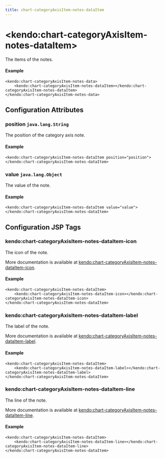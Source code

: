 ```yaml
---
title: chart-categoryAxisItem-notes-dataItem
---
```


# \<kendo:chart-categoryAxisItem-notes-dataItem\>

The items of the notes.

#### Example
    <kendo:chart-categoryAxisItem-notes-data>
        <kendo:chart-categoryAxisItem-notes-dataItem></kendo:chart-categoryAxisItem-notes-dataItem>
    </kendo:chart-categoryAxisItem-notes-data>

## Configuration Attributes

### position `java.lang.String`

The position of the category axis note.

#### Example
    <kendo:chart-categoryAxisItem-notes-dataItem position="position">
    </kendo:chart-categoryAxisItem-notes-dataItem>

### value `java.lang.Object`

The value of the note.

#### Example
    <kendo:chart-categoryAxisItem-notes-dataItem value="value">
    </kendo:chart-categoryAxisItem-notes-dataItem>


##  Configuration JSP Tags

### kendo:chart-categoryAxisItem-notes-dataItem-icon

The icon of the note.

More documentation is available at [kendo:chart-categoryAxisItem-notes-dataItem-icon](/api/wrappers/jsp/chart/categoryaxisitem-notes-dataitem-icon).

#### Example

    <kendo:chart-categoryAxisItem-notes-dataItem>
        <kendo:chart-categoryAxisItem-notes-dataItem-icon></kendo:chart-categoryAxisItem-notes-dataItem-icon>
    </kendo:chart-categoryAxisItem-notes-dataItem>

### kendo:chart-categoryAxisItem-notes-dataItem-label

The label of the note.

More documentation is available at [kendo:chart-categoryAxisItem-notes-dataItem-label](/api/wrappers/jsp/chart/categoryaxisitem-notes-dataitem-label).

#### Example

    <kendo:chart-categoryAxisItem-notes-dataItem>
        <kendo:chart-categoryAxisItem-notes-dataItem-label></kendo:chart-categoryAxisItem-notes-dataItem-label>
    </kendo:chart-categoryAxisItem-notes-dataItem>

### kendo:chart-categoryAxisItem-notes-dataItem-line

The line of the note.

More documentation is available at [kendo:chart-categoryAxisItem-notes-dataItem-line](/api/wrappers/jsp/chart/categoryaxisitem-notes-dataitem-line).

#### Example

    <kendo:chart-categoryAxisItem-notes-dataItem>
        <kendo:chart-categoryAxisItem-notes-dataItem-line></kendo:chart-categoryAxisItem-notes-dataItem-line>
    </kendo:chart-categoryAxisItem-notes-dataItem>

